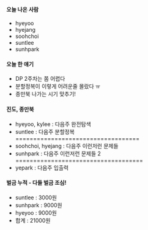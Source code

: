 #### 오늘 나온 사람
- hyeyoo
- hyejang
- soohchoi
- suntlee
- sunhpark

#### 오늘 한 얘기
- DP 2주차는 쫌 어렵다
- 분할정복이 이렇게 어려운줄 몰랐다 ㅠ
- 종만북 나가는 시기 맞추기!

#### 진도, 종만북
- hyeyoo, kylee : 다음주 완전탐색
- suntlee : 다음주 분할정복
===================================  
- soohchoi, hyejang : 다음주 이런저런 문제들
- sunhpark : 다음주 이런저런 문제들 2
====================================  
- yepark : 다음주 입출력

#### 벌금 누적 - 다들 벌금 조심!
- suntlee : 3000원
- sunhpark : 9000원
- hyeyoo : 9000원
- 합계 : 21000원
